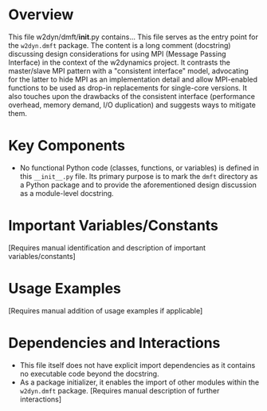 # Overview

This file w2dyn/dmft/__init__.py contains...
This file serves as the entry point for the `w2dyn.dmft` package.
The content is a long comment (docstring) discussing design considerations for using MPI (Message Passing Interface) in the context of the w2dynamics project. It contrasts the master/slave MPI pattern with a "consistent interface" model, advocating for the latter to hide MPI as an implementation detail and allow MPI-enabled functions to be used as drop-in replacements for single-core versions. It also touches upon the drawbacks of the consistent interface (performance overhead, memory demand, I/O duplication) and suggests ways to mitigate them.

# Key Components

- No functional Python code (classes, functions, or variables) is defined in this `__init__.py` file. Its primary purpose is to mark the `dmft` directory as a Python package and to provide the aforementioned design discussion as a module-level docstring.

# Important Variables/Constants

[Requires manual identification and description of important variables/constants]

# Usage Examples

[Requires manual addition of usage examples if applicable]

# Dependencies and Interactions

- This file itself does not have explicit import dependencies as it contains no executable code beyond the docstring.
- As a package initializer, it enables the import of other modules within the `w2dyn.dmft` package.
[Requires manual description of further interactions]
